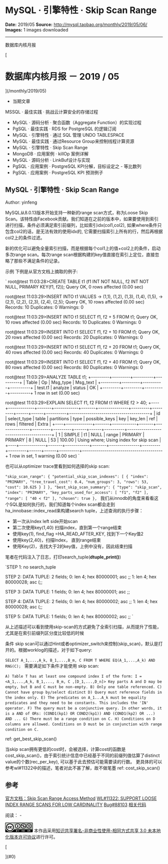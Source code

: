 # MySQL · 引擎特性 · Skip Scan Range

**Date:** 2019/05
**Source:** http://mysql.taobao.org/monthly/2019/05/06/
**Images:** 1 images downloaded

---

数据库内核月报

 [
 # 数据库内核月报 － 2019 / 05
 ](/monthly/2019/05)

 * 当期文章

 MSSQL · 最佳实践 · 挑战云计算安全的存储过程
* MySQL · 源码分析 · 聚合函数（Aggregate Function）的实现过程
* PgSQL · 最佳实践 · RDS for PostgreSQL 的逻辑订阅
* MySQL · 引擎特性 · 通过 SQL 管理 UNDO TABLESPACE
* MySQL · 最佳实践 · 通过Resource Group来控制线程计算资源
* MySQL · 引擎特性 · Skip Scan Range
* MongoDB · 应用案例 · killOp 案例详解
* MySQL · 源码分析 · LinkBuf设计与实现
* PgSQL · 应用案例 · PostgreSQL KPI分解，目标设定之 - 等比数列
* PgSQL · 应用案例 · PostgreSQL KPI 预测例子

 ## MySQL · 引擎特性 · Skip Scan Range 
 Author: yinfeng 

 MySQL从8.0.13版本开始支持一种新的range scan方式，称为Loose Skip Scan。该特性由Facebook贡献。我们知道在之前的版本中，如果要使用到索引进行扫描，条件必须满足索引前缀列，比如索引idx(col1,col2), 如果where条件只包含col2的话，是无法有效的使用idx的, 它需要扫描索引上所有的行，然后再根据col2上的条件过滤。

新的优化可以避免全量索引扫描，而是根据每个col1上的值+col2上的条件，启动多次range scan。每次range scan根据构建的key值直接在索引上定位，直接忽略了那些不满足条件的记录。

示例
下例是从官方文档上摘取的例子:

` root@test 11:03:28>CREATE TABLE t1 (f1 INT NOT NULL, f2 INT NOT NULL, PRIMARY KEY(f1, f2));
 Query OK, 0 rows affected (0.00 sec)

 root@test 11:03:29>INSERT INTO t1 VALUES
 -> (1,1), (1,2), (1,3), (1,4), (1,5),
 -> (2,1), (2,2), (2,3), (2,4), (2,5);
 Query OK, 10 rows affected (0.00 sec)
 Records: 10 Duplicates: 0 Warnings: 0

 root@test 11:03:29>INSERT INTO t1 SELECT f1, f2 + 5 FROM t1;
 Query OK, 10 rows affected (0.00 sec)
 Records: 10 Duplicates: 0 Warnings: 0

 root@test 11:03:29>INSERT INTO t1 SELECT f1, f2 + 10 FROM t1;
 Query OK, 20 rows affected (0.00 sec)
 Records: 20 Duplicates: 0 Warnings: 0

 root@test 11:03:29>INSERT INTO t1 SELECT f1, f2 + 20 FROM t1;
 Query OK, 40 rows affected (0.00 sec)
 Records: 40 Duplicates: 0 Warnings: 0

 root@test 11:03:29>INSERT INTO t1 SELECT f1, f2 + 40 FROM t1;
 Query OK, 80 rows affected (0.00 sec)
 Records: 80 Duplicates: 0 Warnings: 0

 root@test 11:03:29>ANALYZE TABLE t1;
 +---------+---------+----------+----------+
 | Table | Op | Msg_type | Msg_text |
 +---------+---------+----------+----------+
 | test.t1 | analyze | status | OK |
 +---------+---------+----------+----------+
 1 row in set (0.00 sec)

 root@test 11:03:29>EXPLAIN SELECT f1, f2 FROM t1 WHERE f2 > 40;
 +----+-------------+-------+------------+-------+---------------+---------+---------+------+------+----------+----------------------------------------+
 | id | select_type | table | partitions | type | possible_keys | key | key_len | ref | rows | filtered | Extra |
 +----+-------------+-------+------------+-------+---------------+---------+---------+------+------+----------+----------------------------------------+
 | 1 | SIMPLE | t1 | NULL | range | PRIMARY | PRIMARY | 8 | NULL | 53 | 100.00 | Using where; Using index for skip scan |
 +----+-------------+-------+------------+-------+---------------+---------+---------+------+------+----------+----------------------------------------+
 1 row in set, 1 warning (0.00 sec)
`

也可以从optimizer trace里看到如何选择的skip scan:

`"skip_scan_range": {
 "potential_skip_scan_indexes": [
 {
 "index": "PRIMARY",
 "tree_travel_cost": 0.4,
 "num_groups": 3,
 "rows": 53,
 "cost": 10.625
 }
 ]
},
 "best_skip_scan_summary": {
 "type": "skip_scan",
 "index": "PRIMARY",
 "key_parts_used_for_access": [
 "f1",
 "f2"
 ],
 "range": [
 "40 < f2"
 ],
 "chosen": true
 },
`
我们从innodb的角度来看看这个SQL是如何执行的，我们知道每个index scan都会走到ha_innobase::index_read来构建search tuple，上述查询的执行步骤：

* 第一次从Index left side开始scan
* 第二次使用key(1,40) 扫描index，直到第一个range结束
* 使用key(1), find_flag =HA_READ_AFTER_KEY, 找到下一个Key值2
* 使用key(2,40)，扫描Index， 直到range结束
* 使用Key(2)，去找大于2的key值，上例中没有，因此结束扫描

笔者在代码注入了日志，打印search_tuple(**dtuple_print()**)

`STEP 1: no search_tuple

STEP 2:
DATA TUPLE: 2 fields;
0: len 4; hex 80000001; asc ;;
1: len 4; hex 80000028; asc (;;

STEP 3:
DATA TUPLE: 1 fields;
0: len 4; hex 80000001; asc ;;

STEP 4:
DATA TUPLE: 2 fields;
0: len 4; hex 80000002; asc ;;
1: len 4; hex 80000028; asc (;;

STEP 5:
DATA TUPLE: 1 fields;
0: len 4; hex 80000002; asc ;;
`

从上述描述可以看到使用skip-scan的方式避免了全索引扫描，从而提升了性能，尤其是在索引前缀列区分度比较低的时候

条件
skip scan可以通过Hint或者optimizer_switch来控制(skip_scan)，默认是打开的。根据worklog的描述，对于如下query:

`SELECT A_1,...,A_k, B_1,...,B_m, C
FROM T
WHERE
EQ(A_1,...,A_k)
AND RNG(C);
`
需要满足如下条件才能使用 skip scan:

`A) Table T has at least one compound index I of the form:
I = <A_1,...,A_k, B_1,..., B_m, C ,[D_1,...,D_n]>
Key parts A and D may be empty, but B and C must be non-empty.
B) Only one table referenced.
C) Cannot have group by/select distinct
D) Query must reference fields in the index only.
E) The predicates on A_1...A_k must be equality predicates and they need
to be constants. This includes the 'IN' operator.
F) The query must be a conjunctive query.
In other words, it is a AND of ORs:
(COND1(kp1) OR COND2(kp1)) AND (COND1(kp2) OR ...) AND ...
G) There must be a range condition on C.
H) Conditions on D columns are allowed. Conditions on D must be in
conjunction with range condition on C.
`

ref: get_best_skip_scan()

当skip scan拥有更低的cost时，会被选择，计算cost的函数是cost_skip_scan()，由于索引统计信息中已经基于不同的前缀列值估算了distinct value的个数(rec_per_key), 可以基于此去预估可能需要读的行数。 更具体的可以参考wl#11322中的描述，笔者对此不甚了解，故不做笔墨
ref: cost_skip_scan()

## 参考
[官方文档：Skip Scan Range Access Method](https://dev.mysql.com/doc/refman/8.0/en/range-optimization.html?spm=a2c4e.11153940.blogcont696936.9.136121c7o2rRhm#range-access-skip-scan)
[WL#11322: SUPPORT LOOSE INDEX RANGE SCANS FOR LOW CARDINALITY](https://dev.mysql.com/worklog/task/?spm=a2c4e.11153940.blogcont696936.10.136121c7o2rRhm&id=11322)
[Bug#88103](https://bugs.mysql.com/bug.php?spm=a2c4e.11153940.blogcont696936.11.136121c7o2rRhm&id=88103)
[相关代码](https://github.com/zhaiwx1987/mysql-server/commit/6d069bcf4a5a25c0752e24724ec5514819fb7786?spm=a2c4e.11153940.blogcont696936.12.136121c7o2rRhm)

 阅读： - 

[![知识共享许可协议](.img/8232d49bd3e9_88x31.png)](http://creativecommons.org/licenses/by-nc-sa/3.0/)
本作品采用[知识共享署名-非商业性使用-相同方式共享 3.0 未本地化版本许可协议](http://creativecommons.org/licenses/by-nc-sa/3.0/)进行许可。

 [

 ](#0)